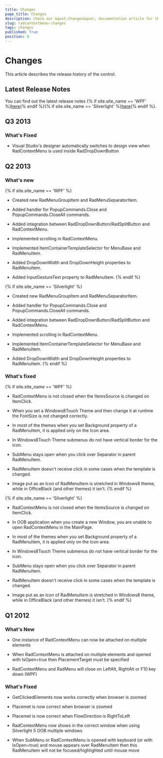 ```yaml
---
title: Changes
page_title: Changes
description: Check our &quot;Changes&quot; documentation article for the RadContextMenu {{ site.framework_name }} control.
slug: radcontextmenu-changes
tags: changes
published: True
position: 0
---
```


# Changes

This article describes the release history of the control.

## Latest Release Notes

You can find out the latest release notes {% if site.site_name == 'WPF' %}[here](http://www.telerik.com/products/wpf/whats-new/release-history.aspx){% endif %}{% if site.site_name == 'Silverlight' %}[here](http://www.telerik.com/products/silverlight/whats-new/release-history.aspx){% endif %}.        

## Q3 2013

### What's Fixed

* Visual Studio's designer automatically switches to design view when RadContextMenu is used inside RadDropDownButton

## Q2 2013

### What's new

{% if site.site_name == 'WPF' %}
* Created new RadMenuGroupItem and RadMenuSeparatorItem.

* Added handler for PopupCommands.Close and PopupCommands.CloseAll commands.

* Added integration between RadDropDownButton/RadSplitButton and RadContextMenu.

* Implemented scrolling in RadContextMenu.

* Implemented ItemContainerTemplateSelector for MenuBase and RadMenuItem.

* Added DropDownWidth and DropDownHeight properties to RadMenuItem.

* Added InputGestureText property to RadMenuItem.
{% endif %}

{% if site.site_name == 'Silverlight' %}
* Created new RadMenuGroupItem and RadMenuSeparatorItem.

* Added handler for PopupCommands.Close and PopupCommands.CloseAll commands.

* Added integration between RadDropDownButton/RadSplitButton and RadContextMenu.

* Implemented scrolling in RadContextMenu.

* Implemented ItemContainerTemplateSelector for MenuBase and RadMenuItem.

* Added DropDownWidth and DropDownHeight properties to RadMenuItem.
{% endif %}

### What's fixed

{% if site.site_name == 'WPF' %}
* RadContextMenu is not closed when the ItemsSource is changed on ItemClick.                  

* When you set a Windows8Touch Theme and then change it at runtime the FontSize is not changed correctly.                  

* In most of the themes when you set Background property of a RadMenuItem, it is applied only on the Icon area.                  

* In Windows8Touch Theme submenus do not have vertical border for the icon.                  

* SubMenu stays open when you click over Separator in parent RadMenuItem.                  

* RadMenuItem doesn't receive click in some cases when the template is changed.                  

* Image put as an Icon of RadMenuItem is stretched in Windows8 theme, while in OfficeBlack (and other themes) it isn't.
{% endif %}

{% if site.site_name == 'Silverlight' %}
* RadContextMenu is not closed when the ItemsSource is changed on ItemClick.

* In OOB application when you create a new Window, you are unable to open RadContextMenu in the MainPage.

* In most of the themes when you set Background property of a RadMenuItem, it is applied only on the Icon area.

* In Windows8Touch Theme submenus do not have vertical border for the icon.

* SubMenu stays open when you click over Separator in parent RadMenuItem.

* RadMenuItem doesn't receive click in some cases when the template is changed.

* Image put as an Icon of RadMenuItem is stretched in Windows8 theme, while in OfficeBlack (and other themes) it isn't.
{% endif %}

## Q1 2012

### What's New

* One instance of RadContextMenu can now be attached on multiple elements

* When RadContextMenu is attached on multiple elements and opened with IsOpen=true then PlacementTarget must be specified

* RadContextMenu and RadMenu will close on LeftAlt, RightAlt or F10 key down (WPF)

### What's Fixed

* GetClickedElements now works correctly when browser is zoomed

* Placemet is now correct when browser is zoomed

* Placemet is now correct when FlowDirection is RightToLeft

* RadContextMenu now shows in the correct window when using Silverlight 5 OOB multiple windows

* When SubMenu or RadContextMenu is opened with keyboard (or with IsOpen=true) and mouse appears over RadMenuItem then this RadMenuItem will not be focused/highlighted until mouse move
